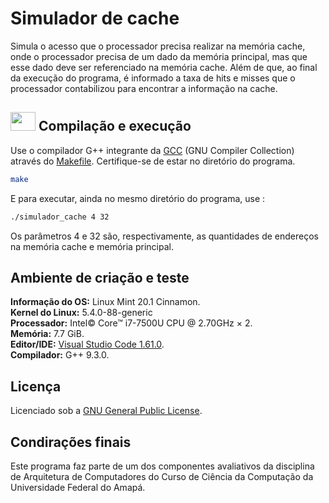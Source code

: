# Simulador de cache

Simula o acesso que o processador precisa realizar na memória cache, onde o processador precisa de um dado da memória principal, mas que esse dado deve ser referenciado na memória cache. Além de que, ao final da execução do programa, é informado a taxa de hits e misses que o processador contabilizou para encontrar a informação na cache. 

## <img height="30" width="40" src="https://cdn.jsdelivr.net/gh/devicons/devicon/icons/linux/linux-original.svg"> Compilação e execução

Use o compilador G++ integrante da [GCC](https://gcc.gnu.org/) (GNU Compiler Collection) através do [Makefile](./Makefile).
Certifique-se de estar no diretório do programa.

```bash
make
```
E para executar, ainda no mesmo diretório do programa, use :

```bash
./simulador_cache 4 32
```
Os parâmetros 4 e 32 são, respectivamente, as quantidades de endereços na memória cache e memória principal.

## Ambiente de criação e teste

**Informação do OS:** Linux Mint 20.1 Cinnamon.<br>
**Kernel do Linux:** 5.4.0-88-generic<br>
**Processador:** Intel© Core™ i7-7500U CPU @ 2.70GHz × 2.<br>
**Memória:** 7.7 GiB.<br>
**Editor/IDE:** [Visual Studio Code 1.61.0](https://code.visualstudio.com/).<br>
**Compilador:** G++ 9.3.0.<br>

## Licença

Licenciado sob a [GNU General Public License](./LICENSE).

## Condirações finais

Este programa faz parte de um dos componentes avaliativos da disciplina de Arquitetura de Computadores do Curso de Ciência da Computação da Universidade Federal do Amapá.
